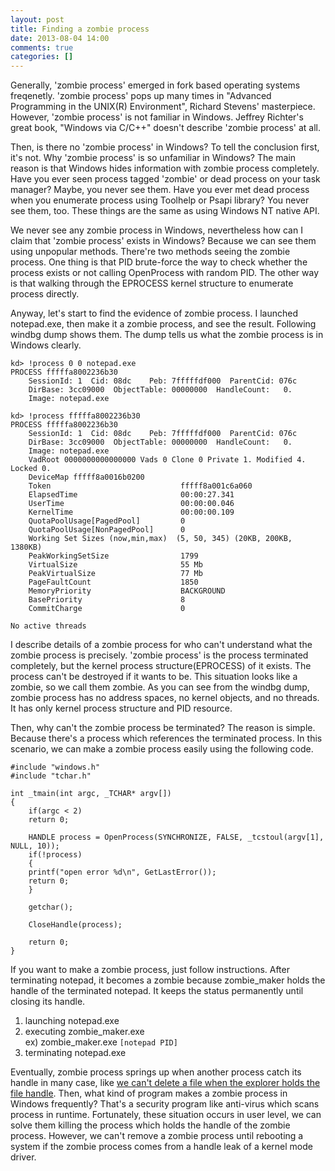 ```yaml
---
layout: post
title: Finding a zombie process
date: 2013-08-04 14:00
comments: true
categories: []
---
```

Generally, 'zombie process' emerged in fork based operating systems freqenetly. 'zombie process' pops up many times in "Advanced Programming in the UNIX(R) Environment", Richard Stevens' masterpiece. However, 'zombie process' is not familiar in Windows. Jeffrey Richter's great book, "Windows via C/C++" doesn't describe 'zombie process' at all.

Then, is there no 'zombie process' in Windows? To tell the conclusion first, it's not. Why 'zombie process' is so unfamiliar in Windows? The main reason is that Windows hides information with zombie process completely. Have you ever seen process tagged 'zombie' or dead process on your task manager? Maybe, you never see them. Have you ever met dead process when you enumerate process using Toolhelp or Psapi library? You never see them, too. These things are the same as using Windows NT native API.

We never see any zombie process in Windows, nevertheless how can I claim that 'zombie process' exists in Windows? Because we can see them using unpopular methods. There're two methods seeing the zombie process. One thing is that PID brute-force the way to check whether the process exists or not calling OpenProcess with random PID. The other way is that walking through the EPROCESS kernel structure to enumerate process directly.

Anyway, let's start to find the evidence of zombie process. I launched notepad.exe, then make it a zombie process, and see the result. Following windbg dump shows them. The dump tells us what the zombie process is in Windows clearly.

	kd> !process 0 0 notepad.exe  
	PROCESS fffffa8002236b30  
	    SessionId: 1  Cid: 08dc    Peb: 7fffffdf000  ParentCid: 076c  
	    DirBase: 3cc09000  ObjectTable: 00000000  HandleCount:   0.
	    Image: notepad.exe  
	  
	kd> !process fffffa8002236b30  
	PROCESS fffffa8002236b30  
	    SessionId: 1  Cid: 08dc    Peb: 7fffffdf000  ParentCid: 076c  
	    DirBase: 3cc09000  ObjectTable: 00000000  HandleCount:   0.  
	    Image: notepad.exe  
	    VadRoot 0000000000000000 Vads 0 Clone 0 Private 1. Modified 4. Locked 0.  
	    DeviceMap fffff8a0016b0200  
	    Token                             fffff8a001c6a060  
	    ElapsedTime                       00:00:27.341  
	    UserTime                          00:00:00.046  
	    KernelTime                        00:00:00.109  
	    QuotaPoolUsage[PagedPool]         0  
	    QuotaPoolUsage[NonPagedPool]      0  
	    Working Set Sizes (now,min,max)  (5, 50, 345) (20KB, 200KB, 1380KB)  
	    PeakWorkingSetSize                1799  
	    VirtualSize                       55 Mb  
	    PeakVirtualSize                   77 Mb  
	    PageFaultCount                    1850  
	    MemoryPriority                    BACKGROUND  
	    BasePriority                      8  
	    CommitCharge                      0  
	  
	No active threads  

I describe details of a zombie process for who can't understand what the zombie process is precisely. 'zombie process' is the process terminated completely, but the kernel process structure(EPROCESS) of it exists. The process can't be destroyed if it wants to be. This situation looks like a zombie, so we call them zombie. As you can see from the windbg dump, zombie process has no address spaces, no kernel objects, and no threads. It has only kernel process structure and PID resource.

Then, why can't the zombie process be terminated? The reason is simple. Because there's a process which references the terminated process. In this scenario, we can make a zombie process easily using the following code.


	#include "windows.h"  
	#include "tchar.h"  
	  
	int _tmain(int argc, _TCHAR* argv[])  
	{  
	    if(argc < 2)  
		return 0;  
	  
	    HANDLE process = OpenProcess(SYNCHRONIZE, FALSE, _tcstoul(argv[1], NULL, 10));  
	    if(!process)  
	    {  
		printf("open error %d\n", GetLastError());  
		return 0;  
	    }  
	  
	    getchar();  
	  
	    CloseHandle(process);  
	  
	    return 0;  
	}  

If you want to make a zombie process, just follow instructions. After terminating notepad, it becomes a zombie because zombie_maker holds the handle of the terminated notepad. It keeps the status permanently until closing its handle.

1. launching notepad.exe
2. executing zombie_maker.exe <br/>
ex) zombie_maker.exe `[notepad PID]`
3. terminating notepad.exe

Eventually, zombie process springs up when another process catch its handle in many case, like <a href="http://jiniya.net/tt/769">we can't delete a file when the explorer holds the file handle</a>. Then, what kind of program makes a zombie process in Windows frequently? That's a security program like anti-virus which scans process in runtime. Fortunately, these situation occurs in user level, we can solve them killing the process which holds the handle of the zombie process. However, we can't remove a zombie process until rebooting a system if the zombie process comes from a handle leak of a kernel mode driver.
